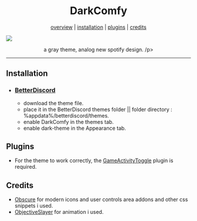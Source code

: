 <h1 align="center">DarkComfy</h1>
<p align="center">
  <a href="#dracula">overview</a> |
  <a href="#installation">installation</a> |
  <a href="#plugins">plugins</a> |
  <a href="#credits">credits</a>
</p>

<img src="https://i.ibb.co/Gv2HpBC/image.png">

<p align="center">a gray theme, analog new spotify design. /p>

---

## Installation

- ### [BetterDiscord](https://github.com/BetterDiscord/BetterDiscord)

  - download the theme file.
  - place it in the BetterDiscord themes folder || folder directory : %appdata%/betterdiscord/themes.
  - enable DarkComfy in the themes tab.
  - enable dark-theme in the Appearance tab.
  
## Plugins

  - For the theme to work correctly, the [GameActivityToggle](https://betterdiscord.app/plugin/GameActivityToggle) plugin is required.
  
## Credits

- [Obscure](https://github.com/Obscure-Git) for modern icons and user controls area addons and other css snippets i used.
- [ObjectiveSlayer](https://github.com/ObjectiveSlayer) for animation i used.

